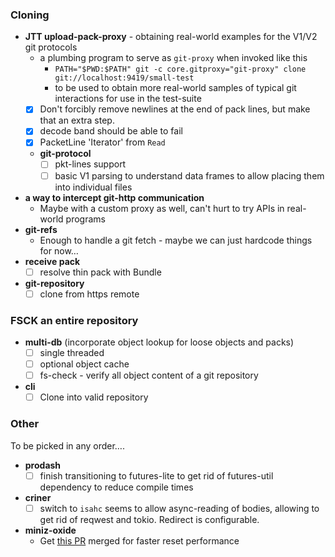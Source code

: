 ### Cloning

* **JTT upload-pack-proxy** - obtaining real-world examples for the V1/V2 git protocols
  * a plumbing program to serve as `git-proxy` when invoked like this
    * `PATH="$PWD:$PATH" git -c core.gitproxy="git-proxy" clone git://localhost:9419/small-test`
    * to be used to obtain more real-world samples of typical git interactions for use in the test-suite
  * [x] Don't forcibly remove newlines at the end of pack lines, but make that an extra step.
  * [x] decode band should be able to fail
  * [x] PacketLine 'Iterator' from `Read`
  * **git-protocol**
    * [ ] pkt-lines support
    * [ ] basic V1 parsing to understand data frames to allow placing them into individual files
* **a way to intercept git-http communication**
  * Maybe with a custom proxy as well, can't hurt to try APIs in real-world programs
* **git-refs**
  * Enough to handle a git fetch - maybe we can just hardcode things for now…
* **receive pack**
  * [ ] resolve thin pack with Bundle
* **git-repository**
  * [ ] clone from https remote
  
### FSCK an entire repository

* **multi-db** (incorporate object lookup for loose objects and packs)
  * [ ] single threaded
  * [ ] optional object cache
  * [ ] fs-check - verify all object content of a git repository
* **cli**
  * [ ] Clone into valid repository
  
### Other

To be picked in any order….

* **prodash**
  * [ ] finish transitioning to futures-lite to get rid of futures-util dependency to reduce compile times
* **criner**
  * [ ] switch to `isahc`
    seems to allow async-reading of bodies, allowing to get rid of reqwest and tokio. Redirect is configurable.
* **miniz-oxide**
  * Get [this PR](https://github.com/Frommi/miniz_oxide/pull/91) merged for faster reset performance

[josh-aug-12]: https://github.com/Byron/gitoxide/issues/1#issuecomment-672566602
